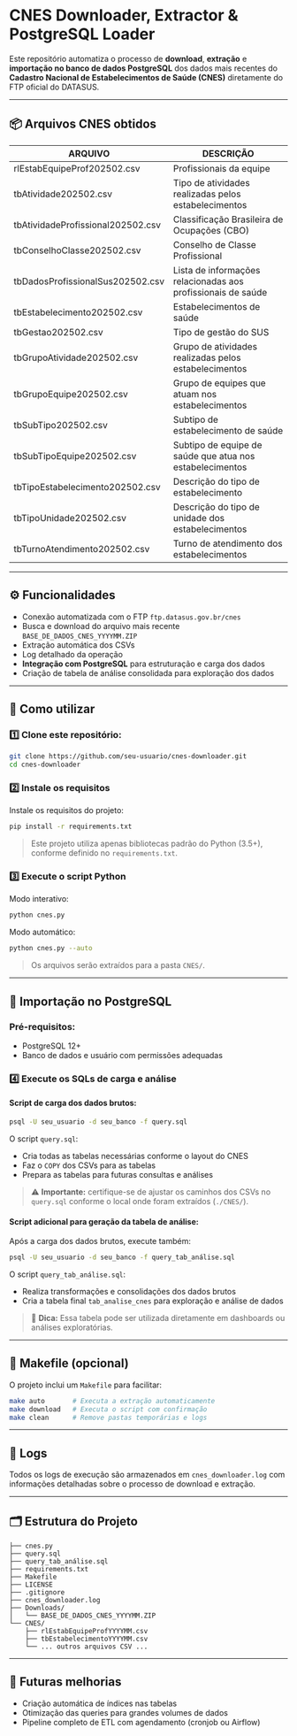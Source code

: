 
# CNES Downloader, Extractor & PostgreSQL Loader

Este repositório automatiza o processo de **download**, **extração** e **importação no banco de dados PostgreSQL** dos dados mais recentes do **Cadastro Nacional de Estabelecimentos de Saúde (CNES)** diretamente do FTP oficial do DATASUS.

---

## 📦 Arquivos CNES obtidos

| ARQUIVO                           | DESCRIÇÃO                                                       |
|----------------------------------|------------------------------------------------------------------|
| rlEstabEquipeProf202502.csv      | Profissionais da equipe                                         |
| tbAtividade202502.csv            | Tipo de atividades realizadas pelos estabelecimentos            |
| tbAtividadeProfissional202502.csv| Classificação Brasileira de Ocupações (CBO)                     |
| tbConselhoClasse202502.csv       | Conselho de Classe Profissional                                 |
| tbDadosProfissionalSus202502.csv | Lista de informações relacionadas aos profissionais de saúde     |
| tbEstabelecimento202502.csv      | Estabelecimentos de saúde                                       |
| tbGestao202502.csv               | Tipo de gestão do SUS                                           |
| tbGrupoAtividade202502.csv       | Grupo de atividades realizadas pelos estabelecimentos           |
| tbGrupoEquipe202502.csv          | Grupo de equipes que atuam nos estabelecimentos                 |
| tbSubTipo202502.csv              | Subtipo de estabelecimento de saúde                             |
| tbSubTipoEquipe202502.csv        | Subtipo de equipe de saúde que atua nos estabelecimentos        |
| tbTipoEstabelecimento202502.csv  | Descrição do tipo de estabelecimento                            |
| tbTipoUnidade202502.csv          | Descrição do tipo de unidade dos estabelecimentos               |
| tbTurnoAtendimento202502.csv     | Turno de atendimento dos estabelecimentos                       |

---

## ⚙️ Funcionalidades

- Conexão automatizada com o FTP `ftp.datasus.gov.br/cnes`
- Busca e download do arquivo mais recente `BASE_DE_DADOS_CNES_YYYYMM.ZIP`
- Extração automática dos CSVs
- Log detalhado da operação
- **Integração com PostgreSQL** para estruturação e carga dos dados
- Criação de tabela de análise consolidada para exploração dos dados

---

## 🚀 Como utilizar

### 1️⃣ Clone este repositório:

```bash
git clone https://github.com/seu-usuario/cnes-downloader.git
cd cnes-downloader
```

### 2️⃣ Instale os requisitos

Instale os requisitos do projeto:

```bash
pip install -r requirements.txt
```

> Este projeto utiliza apenas bibliotecas padrão do Python (3.5+), conforme definido no `requirements.txt`.

### 3️⃣ Execute o script Python

Modo interativo:

```bash
python cnes.py
```

Modo automático:

```bash
python cnes.py --auto
```

> Os arquivos serão extraídos para a pasta `CNES/`.

---

## 🐘 Importação no PostgreSQL

### Pré-requisitos:
- PostgreSQL 12+
- Banco de dados e usuário com permissões adequadas

### 4️⃣ Execute os SQLs de carga e análise

#### Script de carga dos dados brutos:

```bash
psql -U seu_usuario -d seu_banco -f query.sql
```

O script `query.sql`:
- Cria todas as tabelas necessárias conforme o layout do CNES
- Faz o `COPY` dos CSVs para as tabelas
- Prepara as tabelas para futuras consultas e análises

> ⚠️ **Importante:** certifique-se de ajustar os caminhos dos CSVs no `query.sql` conforme o local onde foram extraídos (`./CNES/`).

#### Script adicional para geração da tabela de análise:

Após a carga dos dados brutos, execute também:

```bash
psql -U seu_usuario -d seu_banco -f query_tab_análise.sql
```

O script `query_tab_análise.sql`:
- Realiza transformações e consolidações dos dados brutos
- Cria a tabela final `tab_analise_cnes` para exploração e análise de dados

> 📝 **Dica:** Essa tabela pode ser utilizada diretamente em dashboards ou análises exploratórias.

---

## 🎯 Makefile (opcional)

O projeto inclui um `Makefile` para facilitar:

```bash
make auto       # Executa a extração automaticamente
make download   # Executa o script com confirmação
make clean      # Remove pastas temporárias e logs
```

---

## 📝 Logs

Todos os logs de execução são armazenados em `cnes_downloader.log` com informações detalhadas sobre o processo de download e extração.

---

## 🗂️ Estrutura do Projeto

```plaintext
├── cnes.py
├── query.sql
├── query_tab_análise.sql
├── requirements.txt
├── Makefile
├── LICENSE
├── .gitignore
├── cnes_downloader.log
├── Downloads/
│   └── BASE_DE_DADOS_CNES_YYYYMM.ZIP
└── CNES/
    ├── rlEstabEquipeProfYYYYMM.csv
    ├── tbEstabelecimentoYYYYMM.csv
    └── ... outros arquivos CSV ...
```

---

## 🔄 Futuras melhorias

- Criação automática de índices nas tabelas
- Otimização das queries para grandes volumes de dados
- Pipeline completo de ETL com agendamento (cronjob ou Airflow)
